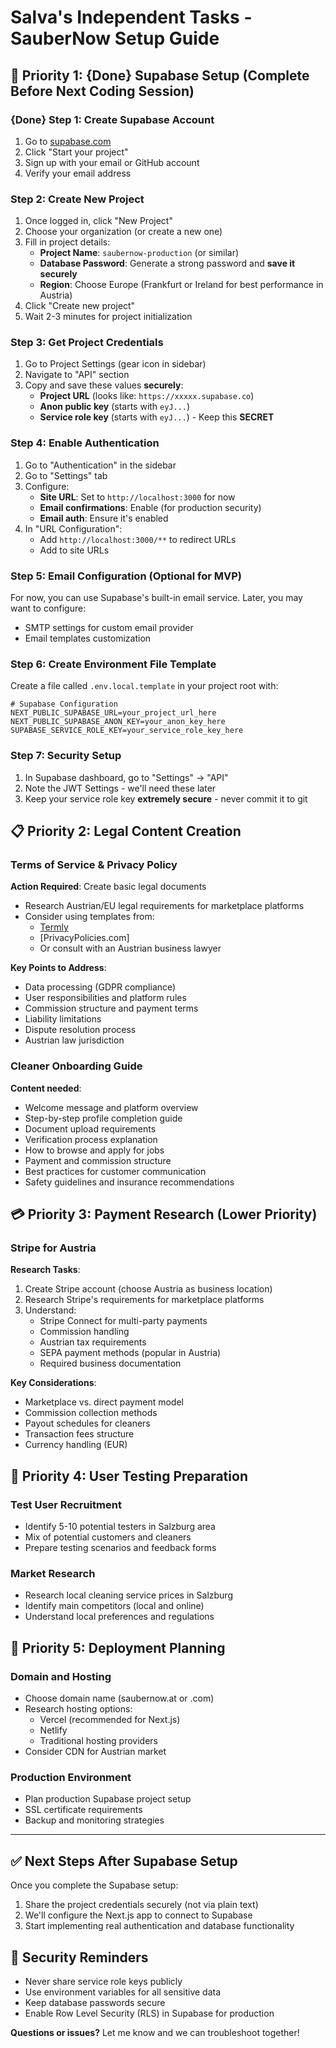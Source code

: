 # Salva's Independent Tasks - SauberNow Setup Guide

## 🚀 Priority 1: {Done} Supabase Setup (Complete Before Next Coding Session)

### {Done} Step 1: Create Supabase Account

1. Go to [supabase.com](https://supabase.com)
2. Click "Start your project"
3. Sign up with your email or GitHub account
4. Verify your email address

### Step 2: Create New Project

1. Once logged in, click "New Project"
2. Choose your organization (or create a new one)
3. Fill in project details:
   - **Project Name**: `saubernow-production` (or similar)
   - **Database Password**: Generate a strong password and **save it securely**
   - **Region**: Choose Europe (Frankfurt or Ireland for best performance in Austria)
4. Click "Create new project"
5. Wait 2-3 minutes for project initialization

### Step 3: Get Project Credentials

1. Go to Project Settings (gear icon in sidebar)
2. Navigate to "API" section
3. Copy and save these values **securely**:
   - **Project URL** (looks like: `https://xxxxx.supabase.co`)
   - **Anon public key** (starts with `eyJ...`)
   - **Service role key** (starts with `eyJ...`) - Keep this **SECRET**

### Step 4: Enable Authentication

1. Go to "Authentication" in the sidebar
2. Go to "Settings" tab
3. Configure:
   - **Site URL**: Set to `http://localhost:3000` for now
   - **Email confirmations**: Enable (for production security)
   - **Email auth**: Ensure it's enabled
4. In "URL Configuration":
   - Add `http://localhost:3000/**` to redirect URLs
   - Add to site URLs

### Step 5: Email Configuration (Optional for MVP)

For now, you can use Supabase's built-in email service. Later, you may want to configure:

- SMTP settings for custom email provider
- Email templates customization

### Step 6: Create Environment File Template

Create a file called `.env.local.template` in your project root with:

```
# Supabase Configuration
NEXT_PUBLIC_SUPABASE_URL=your_project_url_here
NEXT_PUBLIC_SUPABASE_ANON_KEY=your_anon_key_here
SUPABASE_SERVICE_ROLE_KEY=your_service_role_key_here
```

### Step 7: Security Setup

1. In Supabase dashboard, go to "Settings" → "API"
2. Note the JWT Settings - we'll need these later
3. Keep your service role key **extremely secure** - never commit it to git

## 📋 Priority 2: Legal Content Creation

### Terms of Service & Privacy Policy

**Action Required**: Create basic legal documents

- Research Austrian/EU legal requirements for marketplace platforms
- Consider using templates from:
  - [Termly](https://termly.io)
  - [PrivacyPolicies.com]
  - Or consult with an Austrian business lawyer

**Key Points to Address**:

- Data processing (GDPR compliance)
- User responsibilities and platform rules
- Commission structure and payment terms
- Liability limitations
- Dispute resolution process
- Austrian law jurisdiction

### Cleaner Onboarding Guide

**Content needed**:

- Welcome message and platform overview
- Step-by-step profile completion guide
- Document upload requirements
- Verification process explanation
- How to browse and apply for jobs
- Payment and commission structure
- Best practices for customer communication
- Safety guidelines and insurance recommendations

## 💳 Priority 3: Payment Research (Lower Priority)

### Stripe for Austria

**Research Tasks**:

1. Create Stripe account (choose Austria as business location)
2. Research Stripe's requirements for marketplace platforms
3. Understand:
   - Stripe Connect for multi-party payments
   - Commission handling
   - Austrian tax requirements
   - SEPA payment methods (popular in Austria)
   - Required business documentation

**Key Considerations**:

- Marketplace vs. direct payment model
- Commission collection methods
- Payout schedules for cleaners
- Transaction fees structure
- Currency handling (EUR)

## 🧪 Priority 4: User Testing Preparation

### Test User Recruitment

- Identify 5-10 potential testers in Salzburg area
- Mix of potential customers and cleaners
- Prepare testing scenarios and feedback forms

### Market Research

- Research local cleaning service prices in Salzburg
- Identify main competitors (local and online)
- Understand local preferences and regulations

## 🚀 Priority 5: Deployment Planning

### Domain and Hosting

- Choose domain name (saubernow.at or .com)
- Research hosting options:
  - Vercel (recommended for Next.js)
  - Netlify
  - Traditional hosting providers
- Consider CDN for Austrian market

### Production Environment

- Plan production Supabase project setup
- SSL certificate requirements
- Backup and monitoring strategies

---

## ✅ Next Steps After Supabase Setup

Once you complete the Supabase setup:

1. Share the project credentials securely (not via plain text)
2. We'll configure the Next.js app to connect to Supabase
3. Start implementing real authentication and database functionality

## 🔐 Security Reminders

- Never share service role keys publicly
- Use environment variables for all sensitive data
- Keep database passwords secure
- Enable Row Level Security (RLS) in Supabase for production

**Questions or issues?** Let me know and we can troubleshoot together!
